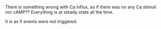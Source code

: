 There is something wrong with Ca influx, as if there was no any Ca stimuli nor cAMP??
Everything is at steady state all the time.

It is as if events were not triggered.
